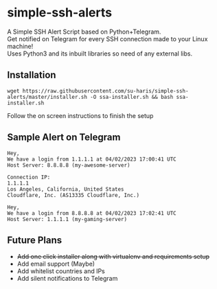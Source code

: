 # simple-ssh-alerts
A Simple SSH Alert Script based on Python+Telegram. <br>
Get notified on Telegram for every SSH connection made to your Linux machine! <br>
Uses Python3 and its inbuilt libraries so need of any external libs.<br>

## Installation
```
wget https://raw.githubusercontent.com/su-haris/simple-ssh-alerts/master/installer.sh -O ssa-installer.sh && bash ssa-installer.sh
```
Follow the on screen instructions to finish the setup

## Sample Alert on Telegram
```
Hey,
We have a login from 1.1.1.1 at 04/02/2023 17:00:41 UTC
Host Server: 8.8.8.8 (my-awesome-server)

Connection IP:
1.1.1.1
Los Angeles, California, United States
Cloudflare, Inc. (AS13335 Cloudflare, Inc.)
```

```
Hey,
We have a login from 8.8.8.8 at 04/02/2023 17:02:41 UTC
Host Server: 1.1.1.1 (my-gaming-server)
```

## Future Plans
- ~~Add one click installer along with virtualenv and requirements setup~~
- Add email support (Maybe)
- Add whitelist countries and IPs
- Add silent notifications to Telegram
